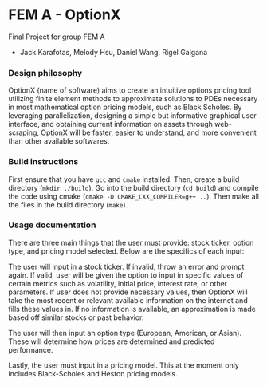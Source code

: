 # FEM A - OptionX
Final Project for group FEM A
- Jack Karafotas, Melody Hsu, Daniel Wang, Rigel Galgana

### Design philosophy
OptionX (name of software) aims to create an intuitive options pricing tool utilizing finite element methods to approximate solutions to PDEs necessary in most mathematical option pricing models, such as Black Scholes. By leveraging parallelization, designing a simple but informative graphical user interface, and obtaining current information on assets through web-scraping, OptionX will be faster, easier to understand, and more convenient than other available softwares.

### Build instructions
First ensure that you have `gcc` and `cmake` installed. Then, create a build directory (`mkdir ./build`). Go into the build directory (`cd build`) and compile the code using cmake (`cmake -D CMAKE_CXX_COMPILER=g++ ..`). Then make all the files in the build directory (`make`).

### Usage documentation
There are three main things that the user must provide: stock ticker, option type, and pricing model selected. Below are the specifics of each input:

The user will input in a stock ticker. If invalid, throw an error and prompt again. If valid, user will be given the option to input in specific values of certain metrics such as volatility, initial price, interest rate, or other parameters. If user does not provide necessary values, then OptionX will take the most recent or relevant available information on the internet and fills these values in. If no information is available, an approximation is made based off similar stocks or past behavior.

The user will then input an option type (European, American, or Asian). These will determine how prices are determined and predicted performance.

Lastly, the user must input in a pricing model. This at the moment only includes Black-Scholes and Heston pricing models.



